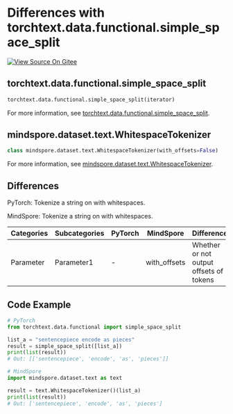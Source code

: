 # Differences with torchtext.data.functional.simple_space_split

[![View Source On Gitee](https://mindspore-website.obs.cn-north-4.myhuaweicloud.com/website-images/r2.2/resource/_static/logo_source_en.svg)](https://gitee.com/mindspore/docs/blob/r2.2/docs/mindspore/source_en/note/api_mapping/pytorch_diff/WhitespaceTokenizer.md)

## torchtext.data.functional.simple_space_split

```python
torchtext.data.functional.simple_space_split(iterator)
```

For more information, see [torchtext.data.functional.simple_space_split](https://pytorch.org/text/0.9.0/data_functional.html#torchtext.data.functional.simple_space_split).

## mindspore.dataset.text.WhitespaceTokenizer

```python
class mindspore.dataset.text.WhitespaceTokenizer(with_offsets=False)
```

For more information, see [mindspore.dataset.text.WhitespaceTokenizer](https://www.mindspore.cn/docs/en/r2.2/api_python/dataset_text/mindspore.dataset.text.WhitespaceTokenizer.html#mindspore.dataset.text.WhitespaceTokenizer).

## Differences

PyTorch: Tokenize a string on with whitespaces.

MindSpore: Tokenize a string on with whitespaces.

| Categories | Subcategories |PyTorch | MindSpore | Difference |
| --- | ---   | ---   | ---        |---  |
|Parameter | Parameter1 | -    | with_offsets     | Whether or not output offsets of tokens |

## Code Example

```python
# PyTorch
from torchtext.data.functional import simple_space_split

list_a = "sentencepiece encode as pieces"
result = simple_space_split([list_a])
print(list(result))
# Out: [['sentencepiece', 'encode', 'as', 'pieces']]

# MindSpore
import mindspore.dataset.text as text

result = text.WhitespaceTokenizer()(list_a)
print(list(result))
# Out: ['sentencepiece', 'encode', 'as', 'pieces']
```
